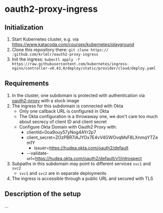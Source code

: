 # oauth2-proxy-ingress

## Initialization

1. Start Kubernetes cluster, e.g. via <https://www.katacoda.com/courses/kubernetes/playground>
1. Clone this repository there: `git clone https:// :github.com/krlmlr/oauth2-proxy-ingress`
1. Init the ingress: `kubectl apply -f https://raw.githubusercontent.com/kubernetes/ingress-nginx/controller-v0.43.0/deploy/static/provider/cloud/deploy.yaml`

## Requirements

1. In the cluster, one subdomain is protected with authentication via [oauth2-proxy](https://github.com/oauth2-proxy/oauth2-proxy) with a stock image
1. The ingress for this subdomain is connected with Okta
    - Only one callback URL is configured in Okta
    - The Okta configuration is a throwaway one, we don't care too much about secrecy of client ID and client secret
    - Configure Okta Domain with Oauth2 Proxy with:
	    - clientId=0oa9ouy57yNog4AYr2p7
	    - client_secret=ZOzPBR7iAJYOx7E4vV4GWOvqMsF8LXnmqYTZem1Y
            - issuer=https://hudea.okta.com/oauth2/default 
	    - --validate-url=https://hudea.okta.com/oauth2/default/v1/introspect
1. Subpaths in this subdomain may point to different services `svc1` and `svc2`
    - `svc1` and `svc2` are in separate deployments
1. The ingress is accessible through a public URL and secured with TLS

## Description of the setup

...

